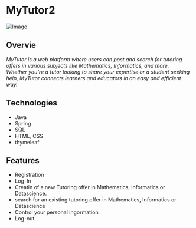 
# MyTutor2
![Image](https://github.com/user-attachments/assets/96e6aa36-4bfc-45f9-8b6e-95990dd91976)


## Overvie

*MyTutor is a web platform where users can post and search for tutoring offers in various subjects like Mathematics, Informatics, and more.* 
<br>
*Whether you're a tutor looking to share your expertise or a student seeking help, MyTutor connects learners and educators in an easy and efficient way.*

## Technologies
* Java
* Spring
* SQL
* HTML, CSS
* thymeleaf

## Features

* Registration
* Log-In
* Creatin of a new Tutoring offer in Mathematics, Informatics or Datascience.
* search for an existing tutoring offer in Mathematics, Informatics or Datascience
* Control your personal ingormation
* Log-out

